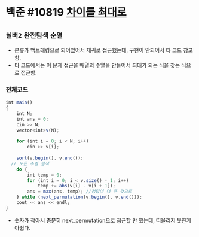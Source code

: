 # 백준 #10819 [차이를 최대로](https://www.acmicpc.net/problem/10819)
`실버2` `완전탐색` `순열`
---
- 분류가 백트래킹으로 되어있어서 재귀로 접근했는데, 구현이 안되어서 타 코드 참고함.
- 타 코드에서는 이 문제 접근을 배열의 수열을 만들어서 최대가 되는 식을 찾는 식으로 접근함.

### 전체코드
```jsx
int main()
{
	int N;
	int ans = 0;
	cin >> N;
	vector<int>v(N);
	
	for (int i = 0; i < N; i++)
		cin >> v[i];
	
	sort(v.begin(), v.end());
  // 모든 수열 탐색
	do {
		int temp = 0;
		for (int i = 0; i < v.size() - 1; i++)
			temp += abs(v[i] - v[i + 1]); 
		ans = max(ans, temp); //정답이 더 큰 것으로
	} while (next_permutation(v.begin(), v.end()));
	cout << ans << endl;
}
```
- 숫자가 작아서 충분히 next_permutation으로 접근할 만 했는데, 떠올리지 못한게 아쉽다.
